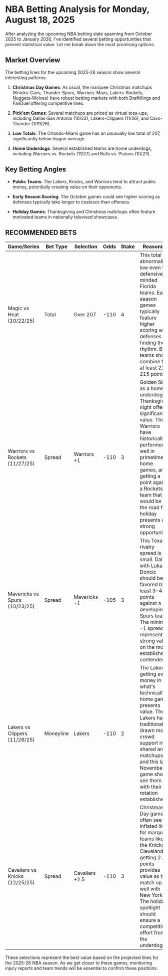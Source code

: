 # NBA Betting Analysis for Monday, August 18, 2025

After analyzing the upcoming NBA betting slate spanning from October 2025 to January 2026, I've identified several betting opportunities that present statistical value. Let me break down the most promising options:

## Market Overview
The betting lines for the upcoming 2025-26 season show several interesting patterns:

1. **Christmas Day Games**: As usual, the marquee Christmas matchups (Knicks-Cavs, Thunder-Spurs, Warriors-Mavs, Lakers-Rockets, Nuggets-Wolves) have robust betting markets with both DraftKings and FanDuel offering competitive lines.

2. **Pick'em Games**: Several matchups are priced as virtual toss-ups, including Dallas-San Antonio (10/23), Lakers-Clippers (11/26), and Cavs-Thunder (1/19/26).

3. **Low Totals**: The Orlando-Miami game has an unusually low total of 207, significantly below league average.

4. **Home Underdogs**: Several established teams are home underdogs, including Warriors vs. Rockets (11/27) and Bulls vs. Pistons (10/23).

## Key Betting Angles

- **Public Teams**: The Lakers, Knicks, and Warriors tend to attract public money, potentially creating value on their opponents.

- **Early Season Scoring**: The October games could see higher scoring as defenses typically take longer to coalesce than offenses.

- **Holiday Games**: Thanksgiving and Christmas matchups often feature motivated teams in nationally televised showcases.

## RECOMMENDED BETS

| Game/Series | Bet Type | Selection | Odds | Stake | Reasoning |
|-------------|----------|-----------|------|-------|-----------|
| Magic vs Heat (10/22/25) | Total | Over 207 | -110 | 4 | This total is abnormally low even for defensive-minded Florida teams. Early season games typically feature higher scoring with defenses still finding their rhythm. Both teams should combine for at least 210-215 points. |
| Warriors vs Rockets (11/27/25) | Spread | Warriors +1 | -110 | 3 | Golden State as a home underdog on Thanksgiving night offers significant value. The Warriors have historically performed well in primetime home games, and getting a point against a Rockets team that would be on the road for a holiday presents a strong opportunity. |
| Mavericks vs Spurs (10/23/25) | Spread | Mavericks -1 | -105 | 3 | This Texas rivalry spread is too small. Dallas with Luka Doncic should be favored by at least 3-4 points against a developing Spurs team. The minimal -1 spread represents strong value on the more established contender. |
| Lakers vs Clippers (11/26/25) | Moneyline | Lakers | -110 | 2 | The Lakers getting even money in what's technically a home game presents value. The Lakers have traditionally drawn more crowd support in shared arena matchups, and this late November game should see them with their rotation established. |
| Cavaliers vs Knicks (12/25/25) | Spread | Cavaliers +2.5 | -110 | 3 | Christmas Day games often see inflated lines for marquee teams like the Knicks. Cleveland getting 2.5 points provides value as they match up well with New York. The holiday spotlight should ensure a competitive effort from the underdog. |

These selections represent the best value based on the projected lines for the 2025-26 NBA season. As we get closer to these games, monitoring injury reports and team trends will be essential to confirm these positions.